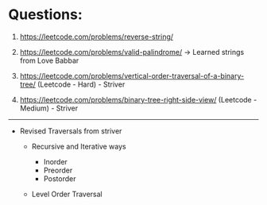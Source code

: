 # Questions:

1. https://leetcode.com/problems/reverse-string/
2. https://leetcode.com/problems/valid-palindrome/
   -> Learned strings from Love Babbar

3. https://leetcode.com/problems/vertical-order-traversal-of-a-binary-tree/
   (Leetcode - Hard) - Striver

4. https://leetcode.com/problems/binary-tree-right-side-view/
   (Leetcode - Medium) - Striver

---

- Revised Traversals from striver

  - Recursive and Iterative ways

    - Inorder
    - Preorder
    - Postorder

  - Level Order Traversal
